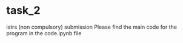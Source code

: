 # task_2
istrs (non compulsory) submission
Please find the main code for the program in the code.ipynb file
